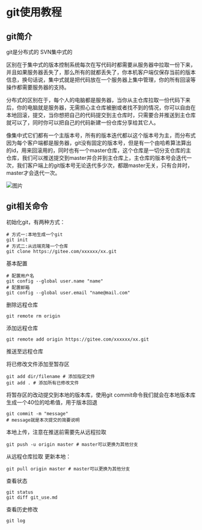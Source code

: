 # git使用教程
## git简介
git是分布式的 SVN集中式的

区别在于集中式的版本控制系统每次在写代码时都需要从服务器中拉取一份下来，并且如果服务器丢失了，那么所有的就都丢失了，你本机客户端仅保存当前的版本信息，换句话说，集中式就是把代码放在一个服务器上集中管理，你的所有回滚等操作都需要服务器的支持。

分布式的区别在于，每个人的电脑都是服务器，当你从主仓库拉取一份代码下来后，你的电脑就是服务器，无需担心主仓库被删或者找不到的情况，你可以自由在本地回滚，提交，当你想把自己的代码提交到主仓库时，只需要合并推送到主仓库就可以了，同时你可以把自己的代码新建一份仓库分享给其它人。

像集中式它们都有一个主版本号，所有的版本迭代都以这个版本号为主，而分布式因为每个客户端都是服务器，git没有固定的版本号，但是有一个由哈希算法算出的id，用来回滚用的，同时也有一个master仓库，这个仓库是一切分支仓库的主仓库，我们可以推送提交到master并合并到主仓库上，主仓库的版本号会迭代一次，我们客户端上的git版本号无论迭代多少次，都跟master无关，只有合并时，master才会迭代一次。

![图片](https://pic1.zhimg.com/80/v2-cd9ae639fa7ba273ffc3753037629ee0_720w.webp)

## git相关命令

初始化git，有两种方式：
``` git
# 方式一:本地生成一个git
git init
# 方式二:从远端克隆一个仓库
git clone https://gitee.com/xxxxxx/xx.git
```
基本配置
```
# 配置用户名
git config --global user.name "name"
# 配置邮箱
git config --global user.email "name@mail.com"
```
删除远程仓库
```
git remote rm origin
```
添加远程仓库
```
git remote add origin https://gitee.com/xxxxxx/xx.git
```
推送至远程仓库

将已修改文件添加至暂存区
```
git add dir/filename # 添加指定文件
git add . # 添加所有已修改文件
```
将暂存区的改动提交到本地的版本库，使用git commit命令我们就会在本地版本库生成一个40位的哈希值，用于版本回退
```
git commit -m "message" 
# message就是本次提交的简要说明
```
本地上传，注意在推送前需要先从远程拉取
```
git push -u origin master # master可以更换为其他分支
```
从远程仓库拉取
更新本地：
```
git pull origin master # master可以更换为其他分支
```

查看状态
```
git status
git diff git_use.md
```

查看历史修改
```
git log
```


